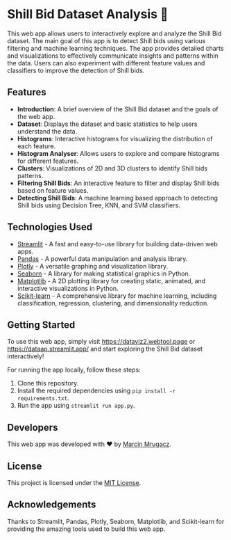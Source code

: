 # Shill Bid Dataset Analysis 🎉

This web app allows users to interactively explore and analyze the Shill Bid dataset. The main goal of this app is to detect Shill bids using various filtering and machine learning techniques. The app provides detailed charts and visualizations to effectively communicate insights and patterns within the data. Users can also experiment with different feature values and classifiers to improve the detection of Shill bids.

## Features

- **Introduction**: A brief overview of the Shill Bid dataset and the goals of the web app.
- **Dataset**: Displays the dataset and basic statistics to help users understand the data.
- **Histograms**: Interactive histograms for visualizing the distribution of each feature.
- **Histogram Analyser**: Allows users to explore and compare histograms for different features.
- **Clusters**: Visualizations of 2D and 3D clusters to identify Shill bids patterns.
- **Filtering Shill Bids**: An interactive feature to filter and display Shill bids based on feature values.
- **Detecting Shill Bids**: A machine learning based approach to detecting Shill bids using Decision Tree, KNN, and SVM classifiers.

## Technologies Used

- [Streamlit](https://www.streamlit.io/) - A fast and easy-to-use library for building data-driven web apps.
- [Pandas](https://pandas.pydata.org/) - A powerful data manipulation and analysis library.
- [Plotly](https://plotly.com/python/) - A versatile graphing and visualization library.
- [Seaborn](https://seaborn.pydata.org/) - A library for making statistical graphics in Python.
- [Matplotlib](https://matplotlib.org/) - A 2D plotting library for creating static, animated, and interactive visualizations in Python.
- [Scikit-learn](https://scikit-learn.org/) - A comprehensive library for machine learning, including classification, regression, clustering, and dimensionality reduction.

## Getting Started

To use this web app, simply visit https://dataviz2.webtool.page or https://dataap.streamlit.app/ and start exploring the Shill Bid dataset interactively!

For running the app locally, follow these steps:

1. Clone this repository.
2. Install the required dependencies using `pip install -r requirements.txt`.
3. Run the app using `streamlit run app.py`.

## Developers

This web app was developed with ❤ by [Marcin Mrugacz](https://dataviz2.webtool.page).

## License

This project is licensed under the [MIT License](LICENSE).

## Acknowledgements

Thanks to Streamlit, Pandas, Plotly, Seaborn, Matplotlib, and Scikit-learn for providing the amazing tools used to build this web app.
